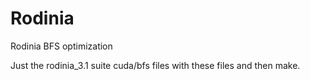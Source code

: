 # Rodinia
Rodinia BFS optimization

Just the rodinia_3.1 suite cuda/bfs files with these files and then make. 
